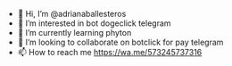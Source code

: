 - 👋 Hi, I’m @adrianaballesteros
- 👀 I’m interested in bot dogeclick telegram
- 🌱 I’m currently learning phyton
- 💞️ I’m looking to collaborate on botclick for pay telegram
- 📫 How to reach me https://wa.me/573245737316

<!---
adrianaballesteros/adrianaballesteros is a ✨ special ✨ repository because its `README.md` (this file) appears on your GitHub profile.
You can click the Preview link to take a look at your changes.
--->
